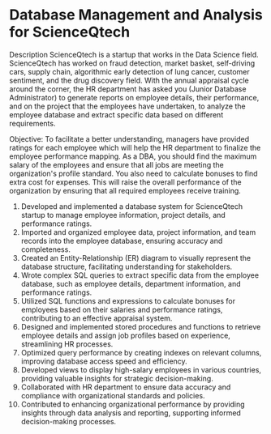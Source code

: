 # Database Management and Analysis for ScienceQtech

Description
ScienceQtech is a startup that works in the Data Science field. ScienceQtech has worked on fraud detection, market basket, self-driving cars, supply chain, algorithmic early detection of lung cancer, customer sentiment, and the drug discovery field. With the annual appraisal cycle around the corner, the HR department has asked you (Junior Database Administrator) to generate reports on employee details, their performance, and on the project that the employees have undertaken, to analyze the employee database and extract specific data based on different requirements.

Objective: 
To facilitate a better understanding, managers have provided ratings for each employee which will help the HR department to finalize the employee performance mapping. As a DBA, you should find the maximum salary of the employees and ensure that all jobs are meeting the organization's profile standard. You also need to calculate bonuses to find extra cost for expenses. This will raise the overall performance of the organization by ensuring that all required employees receive training.

1. Developed and implemented a database system for ScienceQtech startup to manage employee information, project details, and performance ratings.
2. Imported and organized employee data, project information, and team records into the employee database, ensuring accuracy and completeness.
3. Created an Entity-Relationship (ER) diagram to visually represent the database structure, facilitating understanding for stakeholders.
4. Wrote complex SQL queries to extract specific data from the employee database, such as employee details, department information, and performance ratings.
5. Utilized SQL functions and expressions to calculate bonuses for employees based on their salaries and performance ratings, contributing to an effective appraisal system.
6. Designed and implemented stored procedures and functions to retrieve employee details and assign job profiles based on experience, streamlining HR processes.
7. Optimized query performance by creating indexes on relevant columns, improving database access speed and efficiency.
8. Developed views to display high-salary employees in various countries, providing valuable insights for strategic decision-making.
9. Collaborated with HR department to ensure data accuracy and compliance with organizational standards and policies.
10. Contributed to enhancing organizational performance by providing insights through data analysis and reporting, supporting informed decision-making processes.
